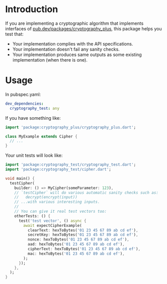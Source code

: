# Introduction

If you are implementing a cryptographic algorithm that implements interfaces of
[pub.dev/packages/cryptography_plus](https://pub.dev/packages/cryptography_plus), this package helps you test
that:

- Your implementation complies with the API specifications.
- Your implementation doesn't fail any sanity checks.
- Your implementation produces same outputs as some existing implementation (when there is one).

# Usage

In pubspec.yaml:

```yaml
dev_dependencies:
  cryptography_test: any
```

If you have something like:

```dart
import 'package:cryptography_plus/cryptography_plus.dart';

class MyExample extends Cipher {
  // ...
}
```

Your unit tests will look like:

```dart
import 'package:cryptography_test/cryptography_test.dart';
import 'package:cryptography_test/cipher.dart';

void main() {
  testCipher(
    builder: () => MyCipher(someParameter: 123),
    // `testCipher` will do various automatic sanity checks such as:
    //   decrypt(encrypt(input))
    // ...with various interesting inputs.
    //
    // You can give it real test vectors too:
    otherTests: () {
      test('test vector', () async {
        await expectCipherExample(
          clearText: hexToBytes('01 23 45 67 89 ab cd ef'),
          secretKey: hexToBytes('01 23 45 67 89 ab cd ef'),
          nonce: hexToBytes('01 23 45 67 89 ab cd ef'),
          aad: hexToBytes('01 23 45 67 89 ab cd ef'),
          cipherText: hexToBytes('01 23 45 67 89 ab cd ef'),
          mac: hexToBytes('01 23 45 67 89 ab cd ef'),
        );
      });
    },
  );
}
```
